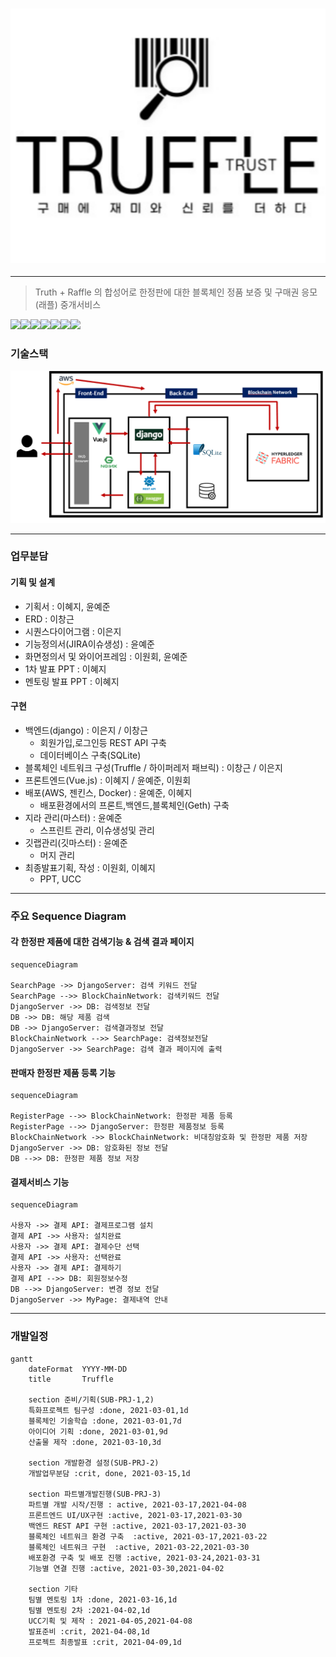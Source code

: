 ### ![image-20210325175422128](README.assets/image-20210325175422128.png)

---

> Truth + Raffle 의 합성어로 한정판에 대한 블록체인 정품 보증 및 구매권 응모(래플) 중개서비스

![](https://img.shields.io/badge/ubuntu-16.04-orange)![](https://img.shields.io/badge/vue.js-2.6.11-green)![](https://img.shields.io/badge/django-3.1.2-yellow)![](https://img.shields.io/badge/HyperledgerFabric-red)![](https://img.shields.io/badge/sqlite3-green)![](https://img.shields.io/badge/uswgi-blue)![](https://img.shields.io/badge/AWS-EC2-red)



### 기술스택

![image-20210325175501235](README.assets/image-20210325175501235.png)

---

### 업무분담

#### 기획 및 설계

- 기획서 : 이혜지, 윤예준
- ERD : 이창근
- 시퀀스다이어그램 : 이은지
- 기능정의서(JIRA이슈생성) : 윤예준
- 화면정의서 및 와이어프레임 : 이원회, 윤예준
- 1차 발표 PPT : 이혜지
- 멘토링 발표 PPT : 이혜지

#### 구현

- 백엔드(django) : 이은지 / 이창근
  - 회원가입,로그인등 REST API 구축
  - 데이터베이스 구축(SQLite)
- 블록체인 네트워크 구성(Truffle / 하이퍼레저 패브릭) : 이창근 / 이은지
- 프론트엔드(Vue.js) : 이혜지 / 윤예준, 이원회
- 배포(AWS, 젠킨스, Docker) : 윤예준, 이혜지
  - 배포환경에서의 프론트,백엔드,블록체인(Geth) 구축
- 지라 관리(마스터) : 윤예준
  - 스프린트 관리, 이슈생성및 관리
- 깃랩관리(깃마스터) : 윤예준
  - 머지 관리
- 최종발표기획, 작성 : 이원회, 이혜지
  - PPT, UCC

---



### 주요 Sequence Diagram

#### 각 한정판 제품에 대한 검색기능 & 검색 결과 페이지

```mermaid
sequenceDiagram

SearchPage ->> DjangoServer: 검색 키워드 전달
SearchPage -->> BlockChainNetwork: 검색키워드 전달
DjangoServer ->> DB: 검색정보 전달
DB ->> DB: 해당 제품 검색
DB ->> DjangoServer: 검색결과정보 전달
BlockChainNetwork -->> SearchPage: 검색정보전달
DjangoServer ->> SearchPage: 검색 결과 페이지에 출력
```

#### 판매자 한정판 제품 등록 기능

```mermaid
sequenceDiagram

RegisterPage -->> BlockChainNetwork: 한정판 제품 등록
RegisterPage -->> DjangoServer: 한정판 제품정보 등록
BlockChainNetwork ->> BlockChainNetwork: 비대칭암호화 및 한정판 제품 저장
DjangoServer ->> DB: 암호화된 정보 전달
DB -->> DB: 한정판 제품 정보 저장
```

#### 결제서비스 기능

```mermaid
sequenceDiagram

사용자 ->> 결제 API: 결제프로그램 설치
결제 API ->> 사용자: 설치완료
사용자 ->> 결제 API: 결제수단 선택
결제 API ->> 사용자: 선택완료
사용자 ->> 결제 API: 결제하기
결제 API -->> DB: 회원정보수정
DB -->> DjangoServer: 변경 정보 전달
DjangoServer ->> MyPage: 결제내역 안내
```

------



### 개발일정

```mermaid
gantt
    dateFormat  YYYY-MM-DD
    title       Truffle

    section 준비/기획(SUB-PRJ-1,2)
    특화프로젝트 팀구성 :done, 2021-03-01,1d
    블록체인 기술학습 :done, 2021-03-01,7d
    아이디어 기획 :done, 2021-03-01,9d
    산출물 제작 :done, 2021-03-10,3d

    section 개발환경 설정(SUB-PRJ-2)
    개발업무분담 :crit, done, 2021-03-15,1d

    section 파트별개발진행(SUB-PRJ-3)
    파트별 개발 시작/진행 : active, 2021-03-17,2021-04-08
    프론트엔드 UI/UX구현 :active, 2021-03-17,2021-03-30
    백엔드 REST API 구현 :active, 2021-03-17,2021-03-30
    블록체인 네트워크 환경 구축  :active, 2021-03-17,2021-03-22
    블록체인 네트워크 구현  :active, 2021-03-22,2021-03-30
    배포환경 구축 및 배포 진행 :active, 2021-03-24,2021-03-31
    기능별 연결 진행 :active, 2021-03-30,2021-04-02
        
    section 기타
    팀별 멘토링 1차 :done, 2021-03-16,1d
    팀별 멘토링 2차 :2021-04-02,1d
    UCC기획 및 제작 : 2021-04-05,2021-04-08
    발표준비 :crit, 2021-04-08,1d
    프로젝트 최종발표 :crit, 2021-04-09,1d
```

